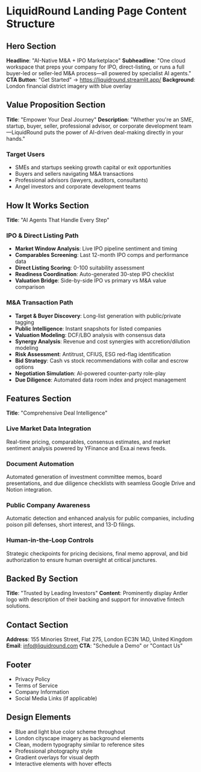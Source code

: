 # LiquidRound Landing Page Content Structure

## Hero Section
**Headline**: "AI-Native M&A + IPO Marketplace"
**Subheadline**: "One cloud workspace that preps your company for IPO, direct-listing, or runs a full buyer-led or seller-led M&A process—all powered by specialist AI agents."
**CTA Button**: "Get Started" → https://liquidround.streamlit.app/
**Background**: London financial district imagery with blue overlay

## Value Proposition Section
**Title**: "Empower Your Deal Journey"
**Description**: "Whether you're an SME, startup, buyer, seller, professional advisor, or corporate development team—LiquidRound puts the power of AI-driven deal-making directly in your hands."

### Target Users
- SMEs and startups seeking growth capital or exit opportunities
- Buyers and sellers navigating M&A transactions
- Professional advisors (lawyers, auditors, consultants)
- Angel investors and corporate development teams

## How It Works Section
**Title**: "AI Agents That Handle Every Step"

### IPO & Direct Listing Path
- **Market Window Analysis**: Live IPO pipeline sentiment and timing
- **Comparables Screening**: Last 12-month IPO comps and performance data
- **Direct Listing Scoring**: 0-100 suitability assessment
- **Readiness Coordination**: Auto-generated 30-step IPO checklist
- **Valuation Bridge**: Side-by-side IPO vs primary vs M&A value comparison

### M&A Transaction Path
- **Target & Buyer Discovery**: Long-list generation with public/private tagging
- **Public Intelligence**: Instant snapshots for listed companies
- **Valuation Modeling**: DCF/LBO analysis with consensus data
- **Synergy Analysis**: Revenue and cost synergies with accretion/dilution modeling
- **Risk Assessment**: Antitrust, CFIUS, ESG red-flag identification
- **Bid Strategy**: Cash vs stock recommendations with collar and escrow options
- **Negotiation Simulation**: AI-powered counter-party role-play
- **Due Diligence**: Automated data room index and project management

## Features Section
**Title**: "Comprehensive Deal Intelligence"

### Live Market Data Integration
Real-time pricing, comparables, consensus estimates, and market sentiment analysis powered by YFinance and Exa.ai news feeds.

### Document Automation
Automated generation of investment committee memos, board presentations, and due diligence checklists with seamless Google Drive and Notion integration.

### Public Company Awareness
Automatic detection and enhanced analysis for public companies, including poison pill defenses, short interest, and 13-D filings.

### Human-in-the-Loop Controls
Strategic checkpoints for pricing decisions, final memo approval, and bid authorization to ensure human oversight at critical junctures.

## Backed By Section
**Title**: "Trusted by Leading Investors"
**Content**: Prominently display Antler logo with description of their backing and support for innovative fintech solutions.

## Contact Section
**Address**: 155 Minories Street, Flat 275, London EC3N 1AD, United Kingdom
**Email**: info@liquidround.com
**CTA**: "Schedule a Demo" or "Contact Us"

## Footer
- Privacy Policy
- Terms of Service
- Company Information
- Social Media Links (if applicable)

## Design Elements
- Blue and light blue color scheme throughout
- London cityscape imagery as background elements
- Clean, modern typography similar to reference sites
- Professional photography style
- Gradient overlays for visual depth
- Interactive elements with hover effects
